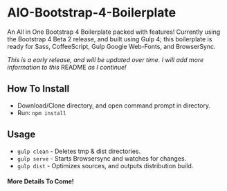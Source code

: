 # AIO-Bootstrap-4-Boilerplate
An All in One Bootstrap 4 Boilerplate packed with features! Currently using the Bootstrap 4 Beta 2 release, and built using Gulp 4; this boilerplate is ready for Sass, CoffeeScript, Gulp Google Web-Fonts, and BrowserSync.

_This is a early release, and will be updated over time. I will add more information to this_ README _as I continue!_

## How To Install
* Download/Clone directory, and open command prompt in directory.
* Run: `npm install`

## Usage
* `gulp clean`   - Deletes tmp & dist directories.
* `gulp serve`   - Starts Browsersync and watches for changes.
* `gulp dist`    - Optimizes sources, and outputs distribution build.


#### More Details To Come!
